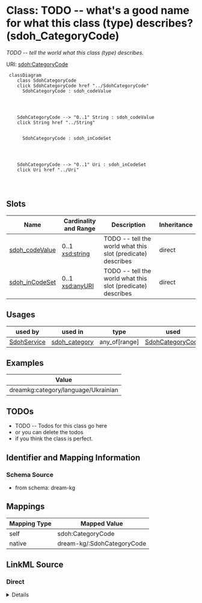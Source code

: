 

# Class: TODO -- what's a good name for what this class (type) describes? (sdoh_CategoryCode)


_TODO -- tell the world what this class (type) describes._





URI: [sdoh:CategoryCode](http://schema.org/CategoryCode)






```mermaid
 classDiagram
    class SdohCategoryCode
    click SdohCategoryCode href "../SdohCategoryCode"
      SdohCategoryCode : sdoh_codeValue
        
          
    
    
    SdohCategoryCode --> "0..1" String : sdoh_codeValue
    click String href "../String"

        
      SdohCategoryCode : sdoh_inCodeSet
        
          
    
    
    SdohCategoryCode --> "0..1" Uri : sdoh_inCodeSet
    click Uri href "../Uri"

        
      
```




<!-- no inheritance hierarchy -->


## Slots

| Name | Cardinality and Range | Description | Inheritance |
| ---  | --- | --- | --- |
| [sdoh_codeValue](../slots/sdoh_codeValue.md) | 0..1 <br/> [xsd:string](http://www.w3.org/2001/XMLSchema#string) | TODO -- tell the world what this slot (predicate) describes | direct |
| [sdoh_inCodeSet](../slots/sdoh_inCodeSet.md) | 0..1 <br/> [xsd:anyURI](http://www.w3.org/2001/XMLSchema#anyURI) | TODO -- tell the world what this slot (predicate) describes | direct |





## Usages

| used by | used in | type | used |
| ---  | --- | --- | --- |
| [SdohService](../classes/SdohService.md) | [sdoh_category](../slots/sdoh_category.md) | any_of[range] | [SdohCategoryCode](../classes/SdohCategoryCode.md) |







## Examples

| Value |
| --- |
| dreamkg:category/language/Ukrainian |

## TODOs

* TODO -- Todos for this class go here
* or you can delete the todos
* if you think the class is perfect.

## Identifier and Mapping Information







### Schema Source


* from schema: dream-kg




## Mappings

| Mapping Type | Mapped Value |
| ---  | ---  |
| self | sdoh:CategoryCode |
| native | dream-kg/:SdohCategoryCode |







## LinkML Source

<!-- TODO: investigate https://stackoverflow.com/questions/37606292/how-to-create-tabbed-code-blocks-in-mkdocs-or-sphinx -->

### Direct

<details>
```yaml
name: sdoh_CategoryCode
description: TODO -- tell the world what this class (type) describes.
title: TODO -- what's a good name for what this class (type) describes?
todos:
- TODO -- Todos for this class go here
- or you can delete the todos
- if you think the class is perfect.
notes:
- There are 157 instances of this class.
examples:
- value: dreamkg:category/language/Ukrainian
from_schema: dream-kg
slots:
- sdoh_codeValue
- sdoh_inCodeSet
class_uri: sdoh:CategoryCode

```
</details>

### Induced

<details>
```yaml
name: sdoh_CategoryCode
description: TODO -- tell the world what this class (type) describes.
title: TODO -- what's a good name for what this class (type) describes?
todos:
- TODO -- Todos for this class go here
- or you can delete the todos
- if you think the class is perfect.
notes:
- There are 157 instances of this class.
examples:
- value: dreamkg:category/language/Ukrainian
from_schema: dream-kg
attributes:
  sdoh_codeValue:
    name: sdoh_codeValue
    description: TODO -- tell the world what this slot (predicate) describes.
    todos:
    - TODO -- Todos for this slot go here
    - or you can delete the todos
    - if you think the class is perfect.
    comments:
    - 158 occurrences with subject type sdoh_CategoryCode and object type string.
    examples:
    - value: dreamkg:category/service/other/VirtualSupport sdoh:codeValue virtual
        support
    from_schema: dream-kg
    rank: 1000
    slot_uri: sdoh:codeValue
    alias: sdoh_codeValue
    owner: sdoh_CategoryCode
    domain_of:
    - sdoh_CategoryCode
    range: string
  sdoh_inCodeSet:
    name: sdoh_inCodeSet
    description: TODO -- tell the world what this slot (predicate) describes.
    todos:
    - TODO -- Todos for this slot go here
    - or you can delete the todos
    - if you think the class is perfect.
    comments:
    - 157 occurrences with subject type sdoh_CategoryCode and object type uri.
    examples:
    - value: dreamkg:category/language/Russian sdoh:inCodeSet dreamkg:_CategoryCodeSet_Languages
    from_schema: dream-kg
    rank: 1000
    slot_uri: sdoh:inCodeSet
    alias: sdoh_inCodeSet
    owner: sdoh_CategoryCode
    domain_of:
    - sdoh_CategoryCode
    range: uri
class_uri: sdoh:CategoryCode

```
</details>